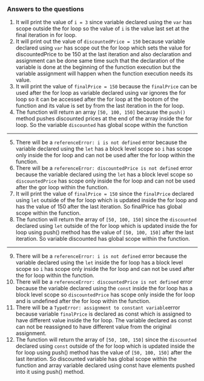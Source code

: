 
### Answers to the questions

1. It will print the value of `i = 3` since variable declared using the `var` has scope outside the for loop so the value 
    of `i` is the value last set at the final iteration in for loop.
2. It will print out the value of `discountedPrice = 150` because variable declared using `var` has scope out the for loop 
    which sets the value for discountedPrice to be 150 at the last iteration and also declaration and assignment can be done 
    same time such that the declaration of the variable is done at the beginning of the function execution but the variable 
    assignment will happen when the function execution needs its value.
3. It will print the value of `finalPrice = 150` because the `finalPrice` can be used after the for loop as variable declared 
    using var ignores the for loop so it can be accessed after the for loop at the bootom of the function and its value is set 
    by from the last iteration in the for loop.
4. The function will return an array `[50, 100, 150]` because the `push()` method pushes discounted prices at the end of the 
    array inside the for loop. So the variable `discounted` has global scope within the function
   
  ***
5. There will be a `referenceError: i is not defined` error because the variable declared using the `let` has a block level scope so 
    `i` has scope only inside the for loop and can not be used after the for loop within the function.
6. There will be a `referenceError: discountedPrice is not defined` error because the variable declared using the `let` has a block 
    level scope so `discountedPrice` has scope only inside the for loop and can not be used after the gor loop within the function.
7. It will print the value of `finalPrice = 150` since the `finalPrice` declared using `let` outside of the for loop which is updated 
    inside the for loop and has the value of 150 after the last iteration. So finalPrice has global scope within the function.
8. The function will return the array of `[50, 100, 150]` since the `discounted` declared using `let` outside of the for loop which 
    is updated inside the for loop using push() method has the value of `[50, 100, 150]` after the last iteration. So variable discounted 
    has global scope within the function.

***
9. There will be a `referenceError: i is not defined` error because the variable declared using the `let` inside the for loop has a block 
    level scope so `i` has scope only inside the for loop and can not be used after the for loop within the function.
10. There will be a `referenceError: discountedPrice is not defined` error because the variable declared using the `const` inside the for
    loop has a block level scope so `discountedPrice` has scope only inside the for loop and is undefined after the for loop within
    the function.
11. There will be a `TypeError: assignment to constant variable`error because variable `finalPrice` is declared as const which is assigned
    to have different value inside the for loop. The variable declared as const can not be reassigned to have different value from the 
    original assignment.
12. The function will return the array of `[50, 100, 150]` since the `discounted` declared using `const` outside of the for loop which 
    is updated inside the for loop using push() method has the value of `[50, 100, 150]` after the last iteration. So discounted 
    variable has global scope within the function and array variable declared using const have elements pushed into it using push() method.
